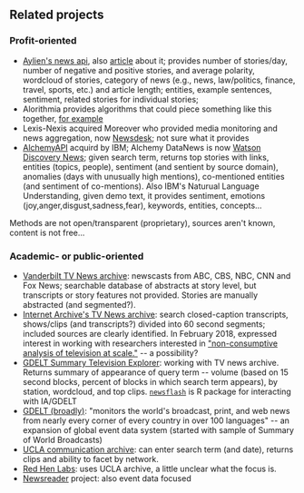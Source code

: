 ## Related projects

### Profit-oriented 
* [Aylien's news api](https://aylien.com/news-api/), also [article](https://techcrunch.com/2016/04/07/aylien-launches-news-analysis-api-powered-by-its-deep-learning-tech/) about it; provides number of stories/day, number of negative and positive stories, and average polarity, wordcloud of stories, category of news (e.g., news, law/politics, finance, travel, sports, etc.) and article length; entities, example sentences, sentiment, related stories for individual stories;
* Alorithmia provides algorithms that could piece something like this together, [for example](https://blog.algorithmia.com/create-your-own-machine-learning-powered-rss/)
* Lexis-Nexis acquired Moreover who provided media monitoring and news aggregation, now [Newsdesk](https://www.lexisnexis.com/en-us/products/newsdesk.page); not sure what it provides
* [AlchemyAPI](https://github.com/AlchemyAPI) acquird by IBM; Alchemy DataNews is now [Watson Discovery News](https://www.ibm.com/watson/services/discovery-news/); given search term, returns top stories with links, entities (topics, people), sentiment (and sentient by source domain), anomalies (days with unusually high mentions), co-mentioned entities (and sentiment of co-mentions). Also IBM's Naturual Language Understanding, given demo text, it provides sentiment, emotions (joy,anger,disgust,sadness,fear), keywords, entities, concepts...

Methods are not open/transparent (proprietary), sources aren't known, content is not free...

### Academic- or public-oriented
* [Vanderbilt TV News archive](https://tvnews.vanderbilt.edu/): newscasts from ABC, CBS, NBC, CNN and Fox News; searchable database of abstracts at story level, but transcripts or story features not provided. Stories are manually abstracted (and segmented?).
* [Internet Archive's TV News archive](https://archive.org/details/tv): search closed-caption transcripts, shows/clips (and transcripts?) divided into 60 second segments; included sources are clearly identified. In February 2018, expressed interest in working with researchers interested in ["non-consumptive analysis of television at scale."](https://blog.archive.org/2018/02/22/expanding-the-television-archive/) -- a possibility?
* [GDELT Summary Television Explorer](https://api.gdeltproject.org/api/v2/summary/summary?DATASET=IATV&TYPE=SUMMARY&STARTDATETIME=&ENDDATETIME=): working with TV news archive. Returns summary of appearance of query term -- volume (based on 15 second blocks, percent of blocks in which search term appears), by station, wordcloud, and top clips. [`newsflash`](https://github.com/hrbrmstr/newsflash) is R package for interacting with IA/GDELT
* [GDELT (broadly)](https://www.gdeltproject.org/): "monitors the world's broadcast, print, and web news from nearly every corner of every country in over 100 languages" -- an expansion of global event data system (started with sample of Summary of World Broadcasts)
* [UCLA communication archive](https://tvnews.sscnet.ucla.edu/public/): can enter search term (and date), returns clips and ability to facet by network.
* [Red Hen Labs](https://sites.google.com/site/distributedlittleredhen/): uses UCLA archive, a little unclear what the focus is.
* [Newsreader](http://www.newsreader-project.eu/news-events/news/) project: also event data focused
